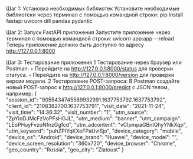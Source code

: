 Шаг 1: Установка необходимых библиотек
Установите необходимые библиотеки через терминал с помощью командной строки:
	pip install fastapi uvicorn dill pandas pydantic

Шаг 2: Запуск FastAPI приложения
Запустите приложение через терминал с помощью командной строки:
	uvicorn app:app --reload
Теперь приложение должно быть доступно по адресу http://127.0.0.1:8000

Шаг 3: Тестирование приложения
	1 Тестирование через браузер или Postman:
 		◦ Перейдите на http://127.0.0.1:8000/status для проверки статуса.
 		◦ Перейдите на http://127.0.0.1:8000/version для проверки версии модели.
 	2 Тестирование POST-запроса: В Postman создайте новый POST-запрос к http://127.0.0.1:8000/predict с JSON телом, например:
{  
	"session_id": "9055434745589932991.1637753792.1637753792",
	"client_id": "2108382700.1637753791",
	"visit_date": "2021-11-24",
	"visit_time": "14:36:32",
	"visit_number": "1",
	"utm_source": "ZpYIoDJMcFzVoPFsHGJL",
      "utm_medium": "banner",
      "utm_campaign": "LEoPHuyFvzoNfnzGgfcd",
      "utm_adcontent": "vCIpmpaGBnIQhyYNkXqp",
      "utm_keyword": "puhZPIYqKXeFPaUviSjo",
      "device_category": "mobile",
      "device_os": "Android",
      "device_brand": "Huawei",
      "device_model": "",
      "device_screen_resolution": "360x720",
      "device_browser": "Chrome",
      "geo_country": "Russia",
      "geo_city": "Zlatoust"
}
